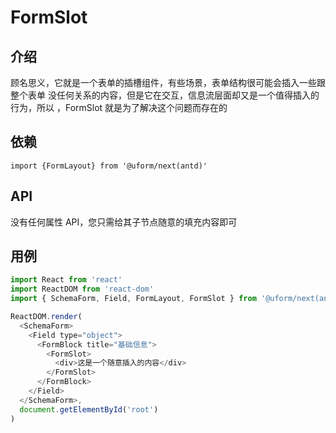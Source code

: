 # FormSlot

## 介绍

顾名思义，它就是一个表单的插槽组件，有些场景，表单结构很可能会插入一些跟整个表单
没任何关系的内容，但是它在交互，信息流层面却又是一个值得插入的行为，所以
，FormSlot 就是为了解决这个问题而存在的

## 依赖

```
import {FormLayout} from '@uform/next(antd)'
```

## API

没有任何属性 API，您只需给其子节点随意的填充内容即可

## 用例

```javascript
import React from 'react'
import ReactDOM from 'react-dom'
import { SchemaForm, Field, FormLayout, FormSlot } from '@uform/next(antd)'

ReactDOM.render(
  <SchemaForm>
    <Field type="object">
      <FormBlock title="基础信息">
        <FormSlot>
          <div>这是一个随意插入的内容</div>
        </FormSlot>
      </FormBlock>
    </Field>
  </SchemaForm>,
  document.getElementById('root')
)
```
